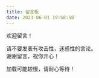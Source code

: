 ```yaml
---
title: 留言板
date: 2023-06-01 19:58:58
---
```


欢迎留言！

请不要发表有攻击性，迷惑性的言论。  
谢谢留言，祝你开心！

加载可能较慢，请耐心等待！

<!--
<script src="https://utteranc.es/client.js"
        repo="JoyWonderful/git-comments"
        issue-term="url"
        label="说些什么吧..."
        theme="github-light"
        crossorigin="anonymous"
        async>
</script>
-->

<script src="https://giscus.app/client.js"
        data-repo="JoyWonderful/git-comments"
        data-repo-id="R_kgDOJqKeHA"
        data-category="Announcements"
        data-category-id="DIC_kwDOJqKeHM4CW83-"
        data-mapping="pathname"
        data-strict="0"
        data-reactions-enabled="1"
        data-emit-metadata="0"
        data-input-position="bottom"
        data-theme="light"
        data-lang="zh-CN"
        crossorigin="anonymous"
        async>
</script>